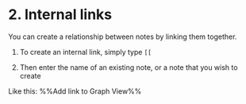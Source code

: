 # 2. Internal links

You can create a relationship between notes by linking them together.

1. To create an internal link, simply type `[[`

2. Then enter the name of an existing note, or a note that you wish to create

Like this: 
%%Add link to Graph View%%